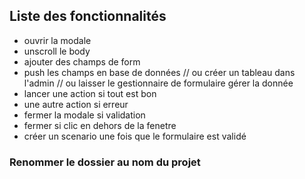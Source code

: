 ## Liste des fonctionnalités

- ouvrir la modale
- unscroll le body
- ajouter des champs de form
- push les champs en base de données // ou créer un tableau dans l'admin // ou laisser le gestionnaire de formulaire gérer la donnée
- lancer une action si tout est bon
- une autre action si erreur
- fermer la modale si validation
- fermer si clic en dehors de la fenetre
- créer un scenario une fois que le formulaire est validé

### Renommer le dossier au nom du projet

